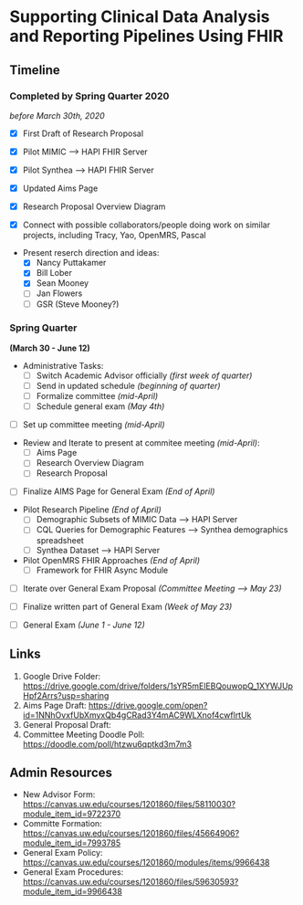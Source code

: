 # Supporting Clinical Data Analysis and Reporting Pipelines Using FHIR

## Timeline

### Completed by Spring Quarter 2020
*before March 30th, 2020*

- [x] First Draft of Research Proposal

- [x] Pilot MIMIC --> HAPI FHIR Server

- [x] Pilot Synthea --> HAPI FHIR Server

- [x] Updated Aims Page

- [x] Research Proposal Overview Diagram

- [x] Connect with possible collaborators/people doing work on similar projects, including Tracy, Yao, OpenMRS, Pascal 

- Present reserch direction and ideas:
  - [x] Nancy Puttakamer
  - [x] Bill Lober
  - [x] Sean Mooney
  - [ ] Jan Flowers
  - [ ] GSR (Steve Mooney?)

### Spring Quarter
**(March 30 - June 12)**
- Administrative Tasks:
  -[ ] Switch Academic Advisor officially *(first week of quarter)*
  -[ ] Send in updated schedule *(beginning of quarter)*
  -[ ] Formalize committee *(mid-April)*
  -[ ] Schedule general exam *(May 4th)*
  
-[ ] Set up committee meeting *(mid-April)*

- Review and Iterate to present at commitee meeting *(mid-April)*:
  - [ ] Aims Page 
  - [ ] Research Overview Diagram
  - [ ] Research Proposal

-[ ] Finalize AIMS Page for General Exam *(End of April)*

- Pilot Research Pipeline *(End of April)*
  - [ ] Demographic Subsets of MIMIC Data --> HAPI Server
  - [ ] CQL Queries for Demographic Features --> Synthea demographics spreadsheet
  - [ ] Synthea Dataset --> HAPI Server 

- Pilot OpenMRS FHIR Approaches *(End of April)*
  - [ ] Framework for FHIR Async Module

-[ ] Iterate over General Exam Proposal *(Committee Meeting --> May 23)*

-[ ] Finalize written part of General Exam *(Week of May 23)*

-[ ] General Exam *(June 1 - June 12)*

## Links
1. Google Drive Folder: https://drive.google.com/drive/folders/1sYR5mElEBQouwopQ_1XYWJUpHpf2Arrs?usp=sharing
2. Aims Page Draft: https://drive.google.com/open?id=1NNhOvxfUbXmyxQb4gCRad3Y4mAC9WLXnof4cwflrtUk
3. General Proposal Draft: 
4. Committee Meeting Doodle Poll: https://doodle.com/poll/htzwu6qptkd3m7m3

## Admin Resources
- New Advisor Form: https://canvas.uw.edu/courses/1201860/files/58110030?module_item_id=9722370
- Committe Formation: https://canvas.uw.edu/courses/1201860/files/45664906?module_item_id=7993785
- General Exam Policy: https://canvas.uw.edu/courses/1201860/modules/items/9966438
- General Exam Procedures: https://canvas.uw.edu/courses/1201860/files/59630593?module_item_id=9966438
